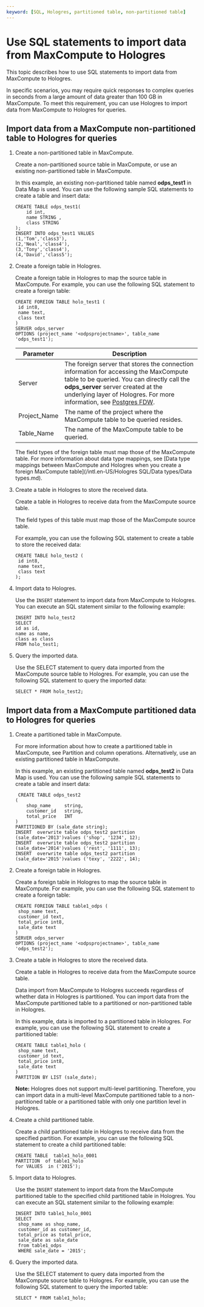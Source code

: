 ```yaml
---
keyword: [SQL, Hologres, partitioned table, non-partitioned table]
---
```


# Use SQL statements to import data from MaxCompute to Hologres

This topic describes how to use SQL statements to import data from MaxCompute to Hologres.

In specific scenarios, you may require quick responses to complex queries in seconds from a large amount of data greater than 100 GB in MaxCompute. To meet this requirement, you can use Hologres to import data from MaxCompute to Hologres for queries.

## Import data from a MaxCompute non-partitioned table to Hologres for queries

1.  Create a non-partitioned table in MaxCompute.

    Create a non-partitioned source table in MaxCompute, or use an existing non-partitioned table in MaxCompute.

    In this example, an existing non-partitioned table named **odps\_test1** in Data Map is used. You can use the following sample SQL statements to create a table and insert data:

    ```
    CREATE TABLE odps_test1(
        id int,
        name STRING ,
        class STRING 
    );
    INSERT INTO odps_test1 VALUES 
    (1,'Tom','class3'),
    (2,'Neal','class4'),
    (3,'Tony','class4'),
    (4,'David','class5');
    ```

2.  Create a foreign table in Hologres.

    Create a foreign table in Hologres to map the source table in MaxCompute. For example, you can use the following SQL statement to create a foreign table:

    ```
    CREATE FOREIGN TABLE holo_test1 (
     id int8,
     name text,
     class text
    )
    SERVER odps_server
    OPTIONS (project_name '<odpsprojectname>', table_name 'odps_test1');
    ```

    |Parameter|Description|
    |---------|-----------|
    |Server|The foreign server that stores the connection information for accessing the MaxCompute table to be queried. You can directly call the **odps\_server** server created at the underlying layer of Hologres. For more information, see [Postgres FDW](https://www.postgresql.org/docs/11/postgres-fdw.html?spm=a2c4g.11186623.2.11.7e476020Gyif3k).|
    |Project\_Name|The name of the project where the MaxCompute table to be queried resides.|
    |Table\_Name|The name of the MaxCompute table to be queried.|

    The field types of the foreign table must map those of the MaxCompute table. For more information about data type mappings, see [Data type mappings between MaxCompute and Hologres when you create a foreign MaxCompute table](/intl.en-US/Hologres SQL/Data types/Data types.md).

3.  Create a table in Hologres to store the received data.

    Create a table in Hologres to receive data from the MaxCompute source table.

    The field types of this table must map those of the MaxCompute source table.

    For example, you can use the following SQL statement to create a table to store the received data:

    ```
    CREATE TABLE holo_test2 (
     id int8,
     name text,
     class text
    );
    ```

4.  Import data to Hologres.

    Use the `INSERT` statement to import data from MaxCompute to Hologres. You can execute an SQL statement similar to the following example:

    ```
    INSERT INTO holo_test2
    SELECT 
    id as id,
    name as name,
    class as class
    FROM holo_test1;
    ```

5.  Query the imported data.

    Use the SELECT statement to query data imported from the MaxCompute source table to Hologres. For example, you can use the following SQL statement to query the imported data:

    ```
    SELECT * FROM holo_test2;
    ```


## Import data from a MaxCompute partitioned data to Hologres for queries

1.  Create a partitioned table in MaxCompute.

    For more information about how to create a partitioned table in MaxCompute, see Partition and column operations. Alternatively, use an existing partitioned table in MaxCompute.

    In this example, an existing partitioned table named **odps\_test2** in Data Map is used. You can use the following sample SQL statements to create a table and insert data:

    ```
     CREATE TABLE odps_test2
    (
        shop_name     string,
        customer_id   string,
        total_price   INT 
    )
    PARTITIONED BY (sale_date string);
    INSERT  overwrite table odps_test2 partition (sale_date='2013')values ('shop', '1234', 12);
    INSERT  overwrite table odps_test2 partition (sale_date='2014')values ('rest', '1111', 13);
    INSERT  overwrite table odps_test2 partition (sale_date='2015')values ('texy', '2222', 14);
    ```

2.  Create a foreign table in Hologres.

    Create a foreign table in Hologres to map the source table in MaxCompute. For example, you can use the following SQL statement to create a foreign table:

    ```
    CREATE FOREIGN TABLE table1_odps (
     shop_name text,
     customer_id text,
     total_price int8,
     sale_date text
    )
    SERVER odps_server
    OPTIONS (project_name '<odpsprojectname>', table_name 'odps_test2');
    ```

3.  Create a table in Hologres to store the received data.

    Create a table in Hologres to receive data from the MaxCompute source table.

    Data import from MaxCompute to Hologres succeeds regardless of whether data in Hologres is partitioned. You can import data from the MaxCompute partitioned table to a partitioned or non-partitioned table in Hologres.

    In this example, data is imported to a partitioned table in Hologres. For example, you can use the following SQL statement to create a partitioned table:

    ```
    CREATE TABLE table1_holo (
     shop_name text,
     customer_id text,
     total_price int8,
     sale_date text
    )
    PARTITION BY LIST (sale_date);
    ```

    **Note:** Hologres does not support multi-level partitioning. Therefore, you can import data in a multi-level MaxCompute partitioned table to a non-partitioned table or a partitioned table with only one partition level in Hologres.

4.  Create a child partitioned table.

    Create a child partitioned table in Hologres to receive data from the specified partition. For example, you can use the following SQL statement to create a child partitioned table:

    ```
    CREATE TABLE  table1_holo_0001
    PARTITION  of table1_holo
    for VALUES  in ('2015');
    ```

5.  Import data to Hologres.

    Use the `INSERT` statement to import data from the MaxCompute partitioned table to the specified child partitioned table in Hologres. You can execute an SQL statement similar to the following example:

    ```
    INSERT INTO table1_holo_0001
    SELECT
     shop_name as shop_name,
     customer_id as customer_id,
     total_price as total_price,
     sale_date as sale_date
     from table1_odps
     WHERE sale_date = '2015';
    ```

6.  Query the imported data.

    Use the SELECT statement to query data imported from the MaxCompute source table to Hologres. For example, you can use the following SQL statement to query the imported table:

    ```
    SELECT * FROM table1_holo;
    ```


